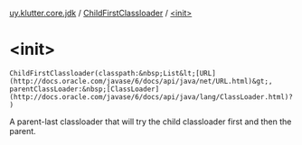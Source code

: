 [uy.klutter.core.jdk](../index.md) / [ChildFirstClassloader](index.md) / [&lt;init&gt;](.)


# &lt;init&gt;

`ChildFirstClassloader(classpath:&nbsp;List&lt;[URL](http://docs.oracle.com/javase/6/docs/api/java/net/URL.html)&gt;, parentClassLoader:&nbsp;[ClassLoader](http://docs.oracle.com/javase/6/docs/api/java/lang/ClassLoader.html)?)`

A parent-last classloader that will try the child classloader first and then the parent.



